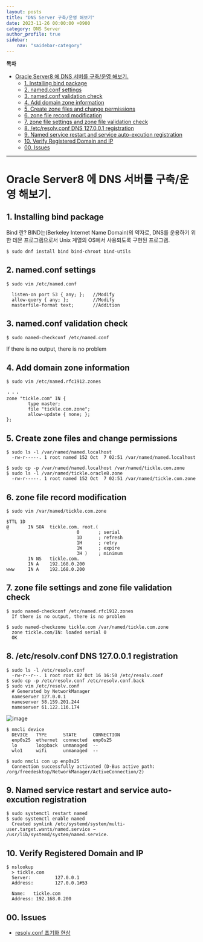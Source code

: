 ```yaml
---
layout: posts
title: "DNS Server 구축/운영 해보기"
date: 2023-11-26 00:00:00 +0900
category: DNS Server
author_profile: true
sidebar:
    nav: "saidebar-category"
---
```


**목차**
- [Oracle Server8 에 DNS 서버를 구축/운영 해보기.](#oracle-server8-에-dns-서버를-구축운영-해보기)
  - [1. Installing bind package](#1-installing-bind-package)
  - [2. named.conf settings](#2-namedconf-settings)
  - [3. named.conf validation check](#3-namedconf-validation-check)
  - [4. Add domain zone information](#4-add-domain-zone-information)
  - [5. Create zone files and change permissions](#5-create-zone-files-and-change-permissions)
  - [6. zone file record modification](#6-zone-file-record-modification)
  - [7. zone file settings and zone file validation check](#7-zone-file-settings-and-zone-file-validation-check)
  - [8. /etc/resolv.conf DNS 127.0.0.1 registration](#8-etcresolvconf-dns-127001-registration)
  - [9. Named service restart and service auto-excution registration](#9-named-service-restart-and-service-auto-excution-registration)
  - [10. Verify Registered Domain and IP](#10-verify-registered-domain-and-ip)
  - [00. Issues](#00-issues)

<hr>

# Oracle Server8 에 DNS 서버를 구축/운영 해보기.

## 1. Installing bind package
Bind 란?
BIND는(Berkeley Internet Name Domain)의 약자로, DNS를 운용하기 위한 데몬 프로그램으로서 Unix 계열의 OS에서 사용되도록 구현된 프로그램.
```
$ sudo dnf install bind bind-chroot bind-utils
```

## 2. named.conf settings

```
$ sudo vim /etc/named.conf

  listen-on port 53 { any; };   //Modify
  allow-query { any; };         //Modify
  masterfile-format text;       //Addition
```

## 3. named.conf validation check

```
$ sudo named-checkconf /etc/named.conf
```
If there is no output, there is no problem

## 4. Add domain zone information

```
$ sudo vim /etc/named.rfc1912.zones

・・・
zone "tickle.com" IN {
        type master;
        file "tickle.com.zone";
        allow-update { none; };
};
```

## 5. Create zone files and change permissions

```
$ sudo ls -l /var/named/named.localhost
  -rw-r-----. 1 root named 152 Oct  7 02:51 /var/named/named.localhost

$ sudo cp -p /var/named/named.localhost /var/named/tickle.com.zone
$ sudo ls -l /var/named/tickle.oracle8.zone
  -rw-r-----. 1 root named 152 Oct  7 02:51 /var/named/tickle.com.zone
```

## 6. zone file record modification

```
$ sudo vim /var/named/tickle.com.zone

$TTL 1D
@       IN SOA  tickle.com. root.(
                          0       ; serial
                          1D      ; refresh
                          1H      ; retry
                          1W      ; expire
                          3H )    ; minimum
        IN NS   tickle.com.
        IN A    192.168.0.200
www     IN A    192.168.0.200
```

## 7. zone file settings and zone file validation check

```
$ sudo named-checkconf /etc/named.rfc1912.zones
  If there is no output, there is no problem

$ sudo named-checkzone tickle.com /var/named/tickle.com.zone
  zone tickle.com/IN: loaded serial 0
  OK
```

## 8. /etc/resolv.conf DNS 127.0.0.1 registration

```
$ sudo ls -l /etc/resolv.conf
  -rw-r--r--. 1 root root 82 Oct 16 16:50 /etc/resolv.conf
$ sudo cp -p /etc/resolv.conf /etc/resolv.conf.back
$ sudo vim /etc/resolv.conf
  # Generated by NetworkManager
  nameserver 127.0.0.1
  nameserver 58.159.201.244
  nameserver 61.122.116.174
```

![image](https://github.com/joeyeongjune/joeyeongjune.github.io/assets/42788315/60ab6398-fa6b-4e21-ad0a-56bd8925670c)

```
$ nmcli device
  DEVICE   TYPE      STATE      CONNECTION
  enp0s25  ethernet  connected  enp0s25
  lo       loopback  unmanaged  --
  wlo1     wifi      unmanaged  --

$ sudo nmcli con up enp0s25
  Connection successfully activated (D-Bus active path: /org/freedesktop/NetworkManager/ActiveConnection/2)
```

## 9. Named service restart and service auto-excution registration

```
$ sudo systemctl restart named
$ sudo systemctl enable named
  Created symlink /etc/systemd/system/multi-user.target.wants/named.service → /usr/lib/systemd/system/named.service.
```

## 10. Verify Registered Domain and IP

```
$ nslookup
  > tickle.com
  Server:         127.0.0.1
  Address:        127.0.0.1#53

  Name:   tickle.com
  Address: 192.168.0.200
```

## 00. Issues

- [resolv.conf 초기화 현상](https://it-serial.tistory.com/entry/%EB%A6%AC%EB%88%85%EC%8A%A4-DNS-%EC%84%A4%EC%A0%95-%EB%B2%88%EC%99%B8%ED%8E%B8-resolvconf-%ED%8C%8C%EC%9D%BC%EC%B4%88%EA%B8%B0%ED%99%94-%ED%98%84%EC%83%81-%EC%84%A4%EB%AA%85)

